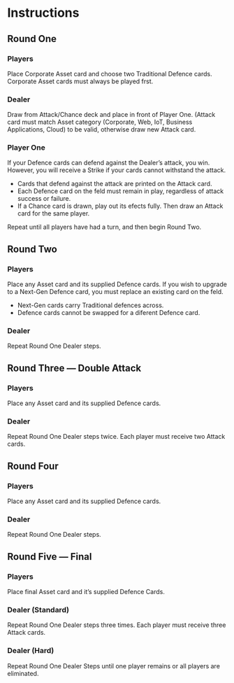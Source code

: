 # Instructions

## Round One

### Players
Place Corporate Asset card and choose two Traditional Defence cards. Corporate Asset cards must always be played frst.

### Dealer
Draw from Attack/Chance deck and place in front of Player One. (Attack card must match Asset category (Corporate, Web, IoT, Business Applications, Cloud) to be valid, otherwise draw new Attack card.

### Player One
If your Defence cards can defend against the Dealer’s attack, you win. However, you will receive a Strike if your cards cannot withstand the attack.
- Cards that defend against the attack are printed on the Attack card. 
- Each Defence card on the feld must remain in play, regardless of attack success or failure.
- If a Chance card is drawn, play out its efects fully. Then draw an Attack card for the same player.

Repeat until all players have had a turn, and then begin Round Two.

## Round Two

### Players
Place any Asset card and its supplied Defence cards. If you wish to upgrade to a Next-Gen Defence card, you must replace an existing card on the feld.
- Next-Gen cards carry Traditional defences across.
- Defence cards cannot be swapped for a diferent Defence card.

### Dealer
Repeat Round One Dealer steps.

## Round Three — Double Attack

### Players
Place any Asset card and its supplied Defence cards.

### Dealer
Repeat Round One Dealer steps twice. Each player must receive two Attack cards.

## Round Four

### Players
Place any Asset card and its supplied Defence cards.

### Dealer
Repeat Round One Dealer steps.

## Round Five — Final

### Players
Place final Asset card and it’s supplied Defence Cards.

### Dealer (Standard)
Repeat Round One Dealer steps three times. Each player must receive three Attack cards.

### Dealer (Hard)
Repeat Round One Dealer Steps until one player remains or all players are eliminated.